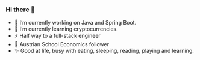 ### Hi there 👋

<!--
**zyx124/zyx124** is a ✨ _special_ ✨ repository because its `README.md` (this file) appears on your GitHub profile.

Here are some ideas to get you started:

- 🔭 I’m currently working on ...
- 🌱 I’m currently learning ...
- 👯 I’m looking to collaborate on ...
- 🤔 I’m looking for help with ...
- 💬 Ask me about ...
- 📫 How to reach me: ...
- 😄 Pronouns: ...
- ⚡ Fun fact: ...
-->
- 🌱 I’m currently working on Java and Spring Boot.
- 👯 I’m currently learning cryptocurrencies.
- ⚡ Half way to a full-stack engineer 
- 🔭 Austrian School Economics follower
- ✨ Good at life, busy with eating, sleeping, reading, playing and learning.

